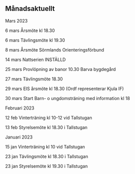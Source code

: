 ## Månadsaktuellt

Mars 2023

6 mars Årsmöte kl 18.30

6 mars Tävlingsmöte kl 19.30

8 mars Årsmöte Sörmlands Orienteringsförbund

14 mars Nattserien INSTÄLLD
 

25 mars Provlöpning av banor 10.30 Barva bygdegård

27 mars Tävlingsmöte 18.30
 

29 mars EIS årsmöte kl 18.30 (Ordf representerar Kjula IF)

30 mars Start Barn- o ungdomsträning med information kl 18
 
 
 

Februari 2023
 

12 feb  Vinterträning kl 10-12 vid Tallstugan

13 feb  Styrelsemöte kl 18.30 i Tallstugan


Januari 2023

15 jan  Vinterträning kl 10 vid Tallstugan

23 jan  Tävlingsmöte kl 18.30 i Tallstugan

23 jan Styrelsemöte kl 19.30 i Tallstugan


